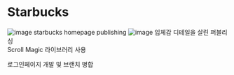 # Starbucks

![image](https://user-images.githubusercontent.com/104730729/173383377-f0702f59-c152-4ceb-9e8b-61f0e1b7c43d.png)
starbucks homepage publishing
![image](https://user-images.githubusercontent.com/104730729/174858707-7963deff-17b7-4e2c-9022-3853a975f38e.png)
입체감 디테일을 살린 퍼블리싱
<br />
Scroll Magic 라이브러리 사용

로그인페이지 개발 및 브랜치 병합
